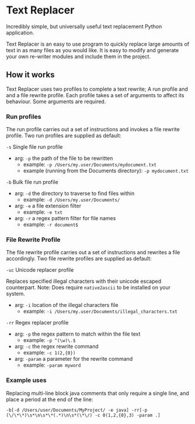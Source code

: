# Text Replacer

Incredibly simple, but universally useful text replacement Python application.

Text Replacer is an easy to use program to quickly replace large amounts of text in as many files as you would like.
It is easy to modify and generate your own re-writer modules and include them in the project.

## How it works

Text Replacer uses two profiles to complete a text rewrite;
A run profile and and a file rewrite profile.
Each profile takes a set of arguments to affect its behaviour.
Some arguments are required.

### Run profiles
The run profile carries out a set of instructions and invokes a file rewrite profile.
Two run profiles are supplied as default:

`-s` Single file run profile
- arg: `-p` the path of the file to be rewritten
    - example: `-p /Users/my.user/Documents/mydocument.txt`
    - example (running from the Documents directory): `-p mydocument.txt`
    

`-b` Bulk file run profile
- arg: `-d` the directory to traverse to find files within
    - example: `-d /Users/my.user/Documents/`
- arg: `-e` a file extension filter
    - example: `-e txt`
- arg: `-r` a regex pattern  filter for file names 
    - example: `-r document$`
    

### File Rewrite Profile
The file rewrite profile carries out a set of instructions and rewrites a file accordingly.
Two file rewrite profiles are supplied as default:


`-uc` Unicode replacer profile

Replaces specified illegal characters with their unicode escaped counterpart.
Note: Does require `native2ascii` to be installed on your system.
- arg: `-i` location of the illegal characters file
    - example: `-i /Users/my.user/Documents/illegal_characters.txt`

`-rr` Regex replacer profile
- arg: `-p` the regex pattern to match within the file text
    - example: `-p ^(\w)\.$`
- arg: `-c` the regex rewrite command
    - example: `-c 1(2,{0})`
- arg: `-param` a parameter for the rewrite command
    - example: `-param myword`

### Example uses

Replacing multi-line block java comments that only require a single line, and place a period at the end of the line:

`-b[-d /Users/user/Documents/MyProject/ -e java] -rr[-p (\/\*\*)\s*\n\s*\*(.*)\n\s*(\*\/) -c 0(1,2,{0},3) -param .]`
